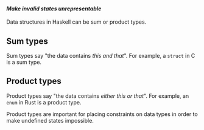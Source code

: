 #### ***Make invalid states unrepresentable***

Data structures in Haskell can be sum or product types.

## Sum types
Sum types say "the data contains *this and that*". For example, a `struct` in C is a sum type.

## Product types
Product types say "the data contains *either this or that*". For example, an `enum` in Rust is a product type.

Product types are important for placing constraints on data types in order to make undefined states impossible.